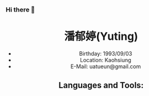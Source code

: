 ### Hi there 👋

<!--
**nueutau/nueutau** is a ✨ _special_ ✨ repository because its `README.md` (this file) appears on your GitHub profile.
Here are some ideas to get you started:

- 🔭 I’m currently working on ...
- 🌱 I’m currently learning ...
- 👯 I’m looking to collaborate on ...
- 🤔 I’m looking for help with ...
- 💬 Ask me about ...
- 📫 How to reach me: ...
- 😄 Pronouns: ...
- ⚡ Fun fact: ...
-->

<h1 align="center">潘郁婷(Yuting)</h1>
<ul align="center">
  <li>Birthday: 1993/09/03</li>
  <li>Location: Kaohsiung</li>
  <li>E-Mail: uatueun@gmail.com</li>
</ul>

<h2 align="center">Languages and Tools:</h2>
